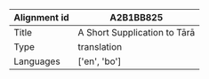 |Alignment id | A2B1BB825
| --- | --- 
|Title | A Short Supplication to Tārā 
|Type | translation
|Languages | ['en', 'bo']